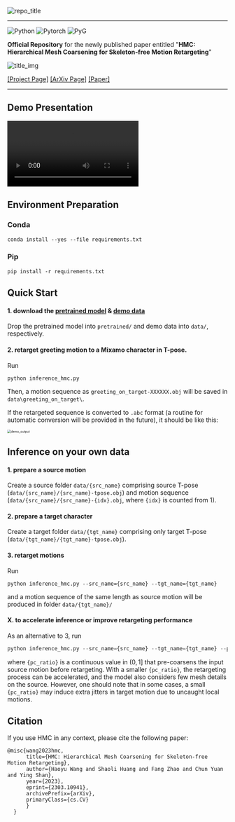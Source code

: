 

![repo_title](demo/repo_title.png)

***

![Python](https://img.shields.io/badge/Python->=3.7-Blue?logo=python)  ![Pytorch](https://img.shields.io/badge/PyTorch->=1.5.0-Red?logo=pytorch) ![PyG](https://img.shields.io/badge/PyG->=2.2.0-Red?logo=pyg) 

**Official Repository** for the newly published paper entitled "**HMC: Hierarchical Mesh Coarsening for Skeleton-free Motion Retargeting**"

![title_img](demo/title_img.jpg)

[[Project Page]](https://semanticdh.github.io/HMC/)  [[ArXiv Page]](https://arxiv.org/abs/2303.10941)  [[Paper]](https://arxiv.org/pdf/2303.10941.pdf)

***

## Demo Presentation

<video  controls="controls" loop="loop">
    <source src="demo/videos.mp4" type="video/mp4">
</video>



## Environment Preparation

### Conda

```shell
conda install --yes --file requirements.txt
```

### Pip

```shell
pip install -r requirements.txt
```

## Quick Start

#### 1. download the [pretrained model]() & [demo data]()

Drop the pretrained model into `pretrained/` and demo data into `data/`, respectively.

#### 2.  retarget greeting motion to a Mixamo character in T-pose.
Run
```shell
python inference_hmc.py
```

Then, a motion sequence as `greeting_on_target-XXXXXX.obj` will be saved in `data\greeting_on_target\`.

If the retargeted sequence is converted to `.abc` format (a routine for automatic conversion will be provided in the future), it should be like this:

<img src="demo/demo_output.gif" alt="demo_output" style="zoom:50%;" />

## Inference on your own data

#### 1. prepare a source motion

Create a source folder `data/{src_name}` comprising source T-pose (`data/{src_name}/{src_name}-tpose.obj`) and motion sequence (`data/{src_name}/{src_name}-{idx}.obj`, where `{idx}` is counted from $1$). 

#### 2. prepare a target character

Create a target folder `data/{tgt_name}` comprising only target T-pose (`data/{tgt_name}/{tgt_name}-tpose.obj`).

#### 3. retarget motions

Run

```shell
python inference_hmc.py --src_name={src_name} --tgt_name={tgt_name}
```

and a motion sequence of the same length as source motion will be produced in folder `data/{tgt_name}/`

#### X. to accelerate inference or improve retargeting performance

As an alternative to 3, run

```python
python inference_hmc.py --src_name={src_name} --tgt_name={tgt_name} --precoarsen_src={pc_ratio}
```

where `{pc_ratio}` is a continuous value in $(0,1]$ that pre-coarsens the input source motion before retargeting. With a smaller `{pc_ratio}`, the retargeting process can be accelerated, and the model also considers few mesh details on the source. However, one should note that in some cases, a small `{pc_ratio}` may induce extra jitters in target motion due to uncaught local motions.


 ## Citation

If you use HMC in any context, please cite the following paper:

```
@misc{wang2023hmc,
      title={HMC: Hierarchical Mesh Coarsening for Skeleton-free Motion Retargeting}, 
      author={Haoyu Wang and Shaoli Huang and Fang Zhao and Chun Yuan and Ying Shan},
      year={2023},
      eprint={2303.10941},
      archivePrefix={arXiv},
      primaryClass={cs.CV}
      }
  }
```





